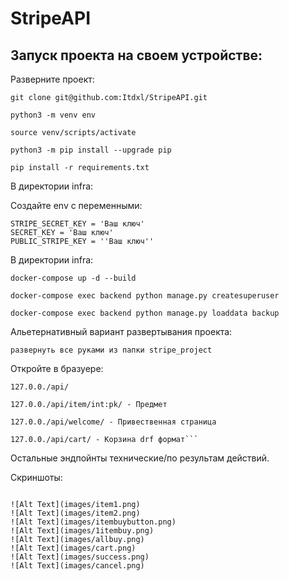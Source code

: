 # StripeAPI

## Запуск проекта на своем устройстве:

Разверните проект:

```
git clone git@github.com:Itdxl/StripeAPI.git
```

```
python3 -m venv env
```

```
source venv/scripts/activate
```


```
python3 -m pip install --upgrade pip
```

```
pip install -r requirements.txt
```

В директории infra:

Создайте env с переменными:
```
STRIPE_SECRET_KEY = 'Ваш ключ'
SECRET_KEY = 'Ваш ключ'
PUBLIC_STRIPE_KEY = ''Ваш ключ''
```

В директории infra:


```
docker-compose up -d --build
```

```
docker-compose exec backend python manage.py createsuperuser
```

```
docker-compose exec backend python manage.py loaddata backup
```

Альетернативный вариант развертывания проекта:

```
развернуть все руками из папки stripe_project
```


Откройте в бразуере:

```
127.0.0./api/
```

```
127.0.0./api/item/int:pk/ - Предмет
```

```
127.0.0./api/welcome/ - Привественная страница

```


```
127.0.0./api/сart/ - Корзина drf формат```

```
Остальные эндпойнты технические/по результам действий.

Скриншоты:
```

![Alt Text](images/item1.png)
![Alt Text](images/item2.png)
![Alt Text](images/itembuybutton.png)
![Alt Text](images/1itembuy.png)
![Alt Text](images/allbuy.png)
![Alt Text](images/cart.png)
![Alt Text](images/success.png)
![Alt Text](images/cancel.png)
